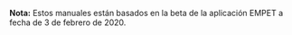 **Nota:** Estos manuales están basados en la beta de la aplicación EMPET a fecha de 3 de febrero de 2020.
